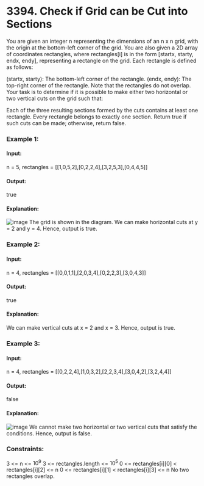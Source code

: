 # 3394. Check if Grid can be Cut into Sections
You are given an integer n representing the dimensions of an n x n grid, with the origin at the bottom-left corner of the grid. You are also given a 2D array of coordinates rectangles, where rectangles[i] is in the form [startx, starty, endx, endy], representing a rectangle on the grid. Each rectangle is defined as follows:

(startx, starty): The bottom-left corner of the rectangle.
(endx, endy): The top-right corner of the rectangle.
Note that the rectangles do not overlap. Your task is to determine if it is possible to make either two horizontal or two vertical cuts on the grid such that:

Each of the three resulting sections formed by the cuts contains at least one rectangle.
Every rectangle belongs to exactly one section.
Return true if such cuts can be made; otherwise, return false.

### Example 1:
#### Input: 
n = 5, rectangles = [[1,0,5,2],[0,2,2,4],[3,2,5,3],[0,4,4,5]]
#### Output: 
true
#### Explanation:
![image](https://github.com/user-attachments/assets/05c70145-cce3-4048-a52f-8348b14b5e01)
The grid is shown in the diagram. We can make horizontal cuts at y = 2 and y = 4. Hence, output is true.

### Example 2:
#### Input:
n = 4, rectangles = [[0,0,1,1],[2,0,3,4],[0,2,2,3],[3,0,4,3]]
#### Output:
true
#### Explanation:
We can make vertical cuts at x = 2 and x = 3. Hence, output is true.

### Example 3:
#### Input:
n = 4, rectangles = [[0,2,2,4],[1,0,3,2],[2,2,3,4],[3,0,4,2],[3,2,4,4]]
#### Output: 
false
#### Explanation:
![image](https://github.com/user-attachments/assets/87d54ffd-4c7d-4521-ba68-c39ca66201d5)
We cannot make two horizontal or two vertical cuts that satisfy the conditions. Hence, output is false.

### Constraints:
3 <= n <= $`10^9`$
3 <= rectangles.length <= $`10^5`$
0 <= rectangles[i][0] < rectangles[i][2] <= n
0 <= rectangles[i][1] < rectangles[i][3] <= n
No two rectangles overlap.

